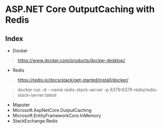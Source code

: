 # ASP.NET Core OutputCaching with Redis

## Index
- Docker
> https://www.docker.com/products/docker-desktop/

- Redis
> https://redis.io/docs/stack/get-started/install/docker/

> docker run -d --name redis-stack-server -p 6379:6379 redis/redis-stack-server:latest

- Mapster
- Microsoft.AspNetCore.OutputCaching
- Microsoft.EntityFrameworkCore.InMemory
- StackExchange.Redis
